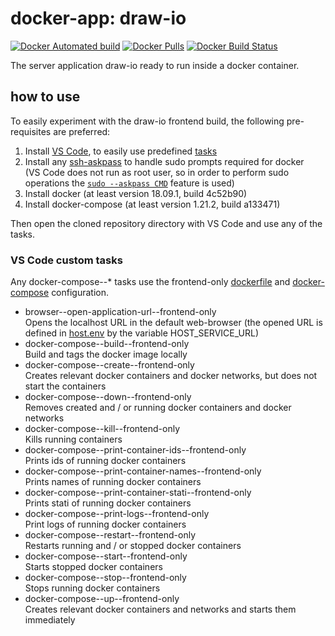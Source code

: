 # docker-app: draw-io

[![Docker Automated build](https://img.shields.io/docker/automated/talsenteam/docker-draw-io.svg?style=for-the-badge)](https://hub.docker.com/r/talsenteam/docker-draw-io/)
[![Docker Pulls](https://img.shields.io/docker/pulls/talsenteam/docker-draw-io.svg?style=for-the-badge)](https://hub.docker.com/r/talsenteam/docker-draw-io/)
[![Docker Build Status](https://img.shields.io/docker/build/talsenteam/docker-draw-io.svg?style=for-the-badge)](https://hub.docker.com/r/talsenteam/docker-draw-io/)

The server application draw-io ready to run inside a docker container.

## how to use

To easily experiment with the draw-io frontend build, the following pre-requisites are preferred:

1. Install [VS Code](https://code.visualstudio.com/), to easily use predefined [tasks](.vscode/tasks.json)
2. Install any [ssh-askpass](https://man.openbsd.org/ssh-askpass.1) to handle sudo prompts required for docker  
   (VS Code does not run as root user, so in order to perform sudo operations the [`sudo --askpass CMD`](bash/util/elevate.sh) feature is used)
3. Install docker (at least version 18.09.1, build 4c52b90)
4. Install docker-compose (at least version 1.21.2, build a133471)

Then open the cloned repository directory with VS Code and use any of the tasks.

### VS Code custom tasks

Any docker-compose--* tasks use the frontend-only [dockerfile](docker/server--draw-io/frontend-only.dockerfile) and [docker-compose](docker-compose/server--draw-io/frontend-only.docker-compose) configuration.

- browser--open-application-url--frontend-only  
  Opens the localhost URL in the default web-browser (the opened URL is defined in [host.env](host.env) by the variable HOST_SERVICE_URL)
- docker-compose--build--frontend-only  
  Build and tags the docker image locally
- docker-compose--create--frontend-only  
  Creates relevant docker containers and docker networks, but does not start the containers
- docker-compose--down--frontend-only  
  Removes created and / or running docker containers and docker networks
- docker-compose--kill--frontend-only  
  Kills running containers
- docker-compose--print-container-ids--frontend-only  
  Prints ids of running docker containers
- docker-compose--print-container-names--frontend-only  
  Prints names of running docker containers
- docker-compose--print-container-stati--frontend-only  
  Prints stati of running docker containers
- docker-compose--print-logs--frontend-only  
  Print logs of running docker containers
- docker-compose--restart--frontend-only  
  Restarts running and / or stopped docker containers
- docker-compose--start--frontend-only  
  Starts stopped docker containers
- docker-compose--stop--frontend-only  
  Stops running docker containers
- docker-compose--up--frontend-only  
  Creates relevant docker containers and networks and starts them immediately
